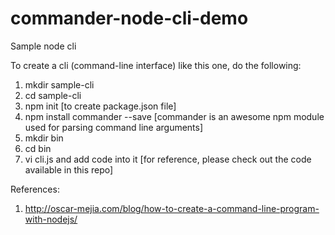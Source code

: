 # commander-node-cli-demo
Sample node cli

To create a cli (command-line interface) like this one, do the following:

1. mkdir sample-cli
2. cd sample-cli
3. npm init [to create package.json file]
4. npm install commander --save [commander is an awesome npm module used for parsing command line arguments]
5. mkdir bin
6. cd bin
7. vi cli.js and add code into it [for reference, please check out the code available in this repo]

References: 

1. http://oscar-mejia.com/blog/how-to-create-a-command-line-program-with-nodejs/
